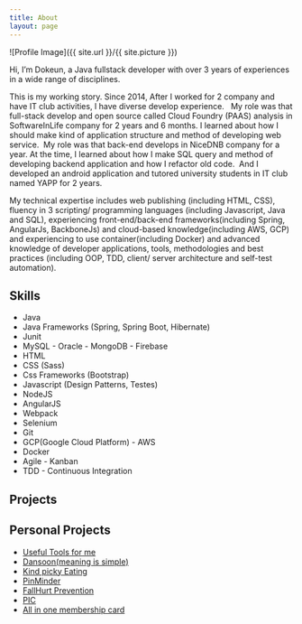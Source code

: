 ```yaml
---
title: About
layout: page
---
```

![Profile Image]({{ site.url }}/{{ site.picture }})

<p>
	Hi, I’m Dokeun, a Java fullstack developer with over 3 years of experiences in a wide range of disciplines.
</p>
<p>
	This is my working story. Since 2014, After I worked for 2 company and have IT club activities, I have diverse develop experience.  
	My role was that full-stack develop and open source called Cloud Foundry (PAAS) analysis in SoftwareInLife company for 2 years and 6 months. I learned about how I should make kind of application structure and method of developing web service. 
	My role was that back-end develops in NiceDNB company for a year. At the time, I learned about how I make SQL query and method of developing backend application and how I refactor old code. 
	And I developed an android application and tutored university students in IT club named YAPP for 2 years.
</p>

<p>
	My technical expertise includes web publishing (including HTML, CSS), fluency in 3 scripting/ programming languages (including Javascript, Java and SQL), experiencing front-end/back-end frameworks(including Spring, AngularJs, BackboneJs) and cloud-based knowledge(including AWS, GCP) and experiencing to use container(including Docker) and advanced knowledge of developer applications, tools, methodologies and best practices (including OOP, TDD, client/ server architecture and self-test automation).</p>

<h2>Skills</h2>

<ul class="skill-list">
	<li>Java</li>
	<li>Java Frameworks (Spring, Spring Boot, Hibernate)</li>
	<li>Junit</li>
	<li>MySQL - Oracle - MongoDB - Firebase</li>
	<li>HTML</li>
	<li>CSS (Sass)</li>
	<li>Css Frameworks (Bootstrap)</li>
	<li>Javascript (Design Patterns, Testes)</li>
	<li>NodeJS</li>
	<li>AngularJS</li>
	<li>Webpack</li>
	<li>Selenium</li>
	<li>Git</li>
	<li>GCP(Google Cloud Platform) - AWS</li>
	<li>Docker</li>
	<li>Agile - Kanban</li>
	<li>TDD - Continuous Integration</li>
</ul>

<h2>Projects</h2>

<ul>
</ul>

<h2>Personal Projects</h2>

<ul>
	<li><a href="https://github.com/ohdoking/useful-tool-microservices-proeject">Useful Tools for me</a></li>
	<li><a href="https://github.com/ohdoking/Dansoon">Dansoon(meaning is simple)</a></li>
	<li><a href="https://github.com/ohdoking/KindPickyEatingServer">Kind picky Eating</a></li>
	<li><a href="https://github.com/jiniC/UnitonPinminder">PinMinder</a></li>
	<li><a href="https://github.com/ohdoking/FallHurtPreventionApp">FallHurt Prevention</a></li>
	<li><a href="https://github.com/ohdoking/pic6inyapp">PIC</a></li>
	<li><a href="https://github.com/ohdoking/FloatingApp">All in one membership card</a></li>
</ul>
